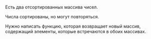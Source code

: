 Есть два отсортированных массива чисел.

Числа сортированы, но могут повторяться.

Нужно написать функцию, которая возвращает новый массив,
содержащий элементы, которые встречаются в обоих массивах.